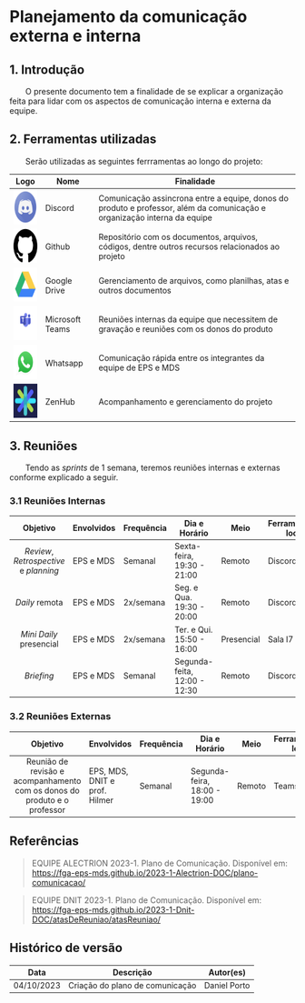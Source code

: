 # Planejamento da comunicação externa e interna

## 1. Introdução

&emsp;&emsp;O presente documento tem a finalidade de se explicar a organização feita para lidar com os aspectos de comunicação interna e externa da equipe.

## 2. Ferramentas utilizadas

&emsp;&emsp;Serão utilizadas as seguintes ferrramentas ao longo do projeto:

|**Logo**|**Nome**|**Finalidade**|
|--------|-------------|---------|
|<img src="../../assets/logos/comunicacao/discord.png" width="60px" height="60px">|Discord|Comunicação assincrona entre a equipe, donos do produto e professor, além da comunicação e organização interna da equipe|
|<img src="../../assets/logos/comunicacao/github.png" width="60px" height="60px">|Github|Repositório com os documentos, arquivos, códigos, dentre outros recursos relacionados ao projeto|
|<img src="../../assets/logos/comunicacao/drive.png" width="60px" height="60px">|Google Drive|Gerenciamento de arquivos, como planilhas, atas e outros documentos|
|<img src="../../assets/logos/comunicacao/teams.png" width="60px" height="60px">|Microsoft Teams|Reuniões internas da equipe que necessitem de gravação e reuniões com os donos do produto|
|<img src="../../assets/logos/comunicacao/whatsapp.png" width="60px" height="60px">|Whatsapp|Comunicação rápida entre os integrantes da equipe de EPS e MDS|
|<img src="../../assets/logos/comunicacao/zenhub.png" width="60px" height="60px">|ZenHub| Acompanhamento e gerenciamento do projeto|

## 3. Reuniões

&emsp;&emsp;Tendo as _sprints_ de 1 semana, teremos reuniões internas e externas conforme explicado a seguir.

### 3.1 Reuniões Internas

|**Objetivo**|**Envolvidos**|**Frequência**|**Dia e Horário**|**Meio**|**Ferramenta**(ou local)|
|:-:|--------------|--------------|-----------|--------|--------|
| _Review_, _Retrospective_ e _planning_ | EPS e MDS| Semanal | Sexta-feira, 19:30 - 21:00 | Remoto | Discord |
| _Daily_ remota | EPS e MDS | 2x/semana | Seg. e Qua. 19:30 - 20:00 | Remoto | Discord |
| _Mini Daily_ presencial| EPS e MDS | 2x/semana | Ter. e Qui. 15:50 - 16:00 | Presencial | Sala I7 |
| _Briefing_ | EPS e MDS | Semanal | Segunda-feita, 12:00 - 12:30 | Remoto | Discord |

### 3.2 Reuniões Externas

|**Objetivo**|**Envolvidos**|**Frequência**|**Dia e Horário**|**Meio**|**Ferramenta**(ou local)|
|:-:|--------------|--------------|-----------|--------|--------|
|Reunião de revisão e acompanhamento com os donos do produto e o professor| EPS, MDS, DNIT e prof. Hilmer| Semanal| Segunda-feira, 18:00 - 19:00| Remoto | Teams |

## Referências

> EQUIPE ALECTRION 2023-1. Plano de Comunicação. Disponível em: <https://fga-eps-mds.github.io/2023-1-Alectrion-DOC/plano-comunicacao/>

> EQUIPE DNIT 2023-1. Plano de Comunicação. Disponível em: <https://fga-eps-mds.github.io/2023-1-Dnit-DOC/atasDeReuniao/atasReuniao/>

## Histórico de versão

|**Data**|**Descrição**|**Autor(es)**|
|--------|-------------|--------------|
| 04/10/2023 | Criação do plano de comunicação | Daniel Porto |
